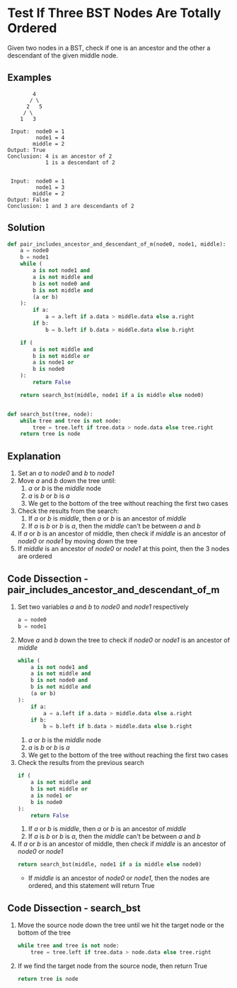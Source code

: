 # Test If Three BST Nodes Are Totally Ordered
Given two nodes in a BST, check if one is an ancestor and the other a descendant of the given middle node.

## Examples
```
        4
       / \
      2   5
     / \
    1   3

 Input:  node0 = 1
         node1 = 4
        middle = 2
Output: True
Conclusion: 4 is an ancestor of 2
            1 is a descendant of 2


 Input:  node0 = 1
         node1 = 3
        middle = 2
Output: False
Conclusion: 1 and 3 are descendants of 2
```

## Solution
```python
def pair_includes_ancestor_and_descendant_of_m(node0, node1, middle):
    a = node0
    b = node1
    while (
        a is not node1 and
        a is not middle and
        b is not node0 and
        b is not middle and
        (a or b)
    ):
        if a:
            a = a.left if a.data > middle.data else a.right
        if b:
            b = b.left if b.data > middle.data else b.right

    if (
        a is not middle and
        b is not middle or
        a is node1 or
        b is node0
    ):
        return False

    return search_bst(middle, node1 if a is middle else node0)


def search_bst(tree, node):
    while tree and tree is not node:
        tree = tree.left if tree.data > node.data else tree.right
    return tree is node
```

## Explanation
1. Set an _a_ to _node0_ and _b_ to _node1_
2. Move _a_ and _b_ down the tree until:
    1. _a_ or _b_ is the _middle_ node
    2. _a_ is _b_ or _b_ is _a_
    3. We get to the bottom of the tree without reaching the first two cases
3. Check the results from the search:
    1. If _a_ or _b_ is _middle_, then _a_ or _b_ is an ancestor of _middle_
    2. If _a_ is _b_ or _b_ is _a_, then the _middle_ can't be between _a_ and _b_
4. If _a_ or _b_ is an ancestor of middle, then check if _middle_ is an ancestor of _node0_ or _node1_ by moving down the tree
5. If _middle_ is an ancestor of _node0_ or _node1_ at this point, then the 3 nodes are ordered

## Code Dissection - pair_includes_ancestor_and_descendant_of_m
1. Set two variables _a_ and _b_ to _node0_ and _node1_ respectively
    ```python
    a = node0
    b = node1
    ```
2. Move _a_ and _b_ down the tree to check if _node0_ or _node1_ is an ancestor of _middle_
    ```python
    while (
        a is not node1 and
        a is not middle and
        b is not node0 and
        b is not middle and
        (a or b)
    ):
        if a:
            a = a.left if a.data > middle.data else a.right
        if b:
            b = b.left if b.data > middle.data else b.right
    ```
    1. _a_ or _b_ is the _middle_ node
    2. _a_ is _b_ or _b_ is _a_
    3. We get to the bottom of the tree without reaching the first two cases
3. Check the results from the previous search
    ```python
    if (
        a is not middle and
        b is not middle or
        a is node1 or
        b is node0
    ):
        return False
    ```
    1. If _a_ or _b_ is _middle_, then _a_ or _b_ is an ancestor of _middle_
    2. If _a_ is _b_ or _b_ is _a_, then the _middle_ can't be between _a_ and _b_
4. If _a_ or _b_ is an ancestor of middle, then check if _middle_ is an ancestor of _node0_ or _node1_
    ```python
    return search_bst(middle, node1 if a is middle else node0)
    ```
    * If _middle_ is an ancestor of _node0_ or _node1_, then the nodes are ordered, and this statement will return True

## Code Dissection - search_bst
1. Move the source node down the tree until we hit the target node or the bottom of the tree
    ```python
    while tree and tree is not node:
        tree = tree.left if tree.data > node.data else tree.right
    ```
2. If we find the target node from the source node, then return True
    ```python
    return tree is node
    ```